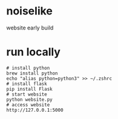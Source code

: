 # noiselike
website early build

# run locally
```shell
# install python
brew install python 
echo "alias python=python3" >> ~/.zshrc
# install flask 
pip install Flask
# start website
python website.py
# access website
http://127.0.0.1:5000
```
